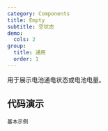 ```yaml
---
category: Components
title: Empty
subtitle: 空状态
demo:
  cols: 2
group:
  title: 通用
  order: 1
---
```


用于展示电池通电状态或电池电量。

## 代码演示

<!-- prettier-ignore -->
<code src="./demo/basic.tsx">基本示例</code>

